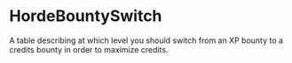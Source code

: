# HordeBountySwitch
A table describing at which level you should switch from an XP bounty to a credits bounty in order to maximize credits.
